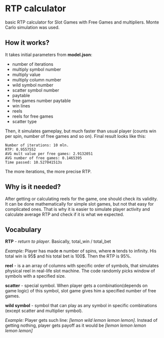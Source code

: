 # RTP calculator
basic RTP calculator for Slot Games with Free Games and multipliers. Monte Carlo simulation was used.
## How it works?
It takes initial parameters from **model.json**:
- number of iterations
- multiply symbol number
- multiply value
- multiply column number
- wild symbol number
- scatter symbol number
- paytable
- free games number paytable
- win lines
- reels
- reels for free games
- scatter type

Then, it simulates gameplay, but much faster than usual player (counts win per spin, number of free games and so on). Final result looks like this:
```
Number of iterations: 10 mln.
RTP: 0.9557552
AVG mult value per free games: 2.9132051
AVG number of free games: 0.1465395
Time passed: 10.527041513s
```
The more iterations, the more precise RTP.

## Why is it needed?
After getting or calculating reels for the game, one should check its validity. It can be done mathematically for simple slot games, but not that easy for complicated ones. That is why it is easier to simulate player activity and calculate average RTP and check if it is what we expected.

## Vocabulary
**RTP** - *return to player*. Basically, total_win / total_bet

*Example:*
Player has made **n** number of spins, where **n** tends to infinity. His total win is 95$ and his total bet is 100$. Then the RTP is 95%.


**reel** - is a an array of columns with specific order of symbols, that simulates physical reel in real-life slot machine. The code randomly picks window of symbols with a specified size.


**scatter** - special symbol. When player gets a combination(depends on game logic) of this symbol, slot game gives him a specified number of free games.


**wild symbol** - symbol that can play as any symbol in specific combinations (except scatter and multiplier symbol).


*Example:*
Player gets such line: *[lemon wild lemon lemon lemon]*. Instead of getting nothing, player gets payoff as it would be *[lemon lemon lemon lemon lemon]*
